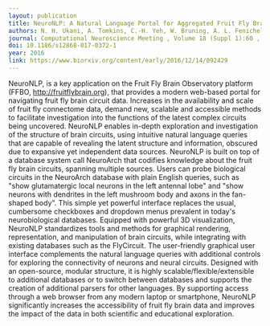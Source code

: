 ```yaml
---
layout: publication
title: NeuroNLP: A Natural Language Portal for Aggregated Fruit Fly Brain Data
authors: N. H. Ukani, A. Tomkins, C.-H. Yeh, W. Bruning, A. L. Fenichel, Y. Zhou, Y.-C. Huang, D. Florescu, C. L. Ortiz, P. Richmond, C.-C. Lo, D. Coca, A.-S. Chiang, and A. A. Lazar
journal: Computational Neuroscience Meeting , Volume 18 (Suppl 1):60 , BMC Neuroscience 2017 , July 2017 , University of Antwerp, Antwerp, Belgium⋅
doi: 10.1186/s12868-017-0372-1
year: 2016
link: https://www.biorxiv.org/content/early/2016/12/14/092429
---
```



NeuroNLP, is a key application on the Fruit Fly Brain Observatory platform (FFBO, http://fruitflybrain.org), that provides a modern web-based portal for navigating fruit fly brain circuit data. Increases in the availability and scale of fruit fly connectome data, demand new, scalable and accessible methods to facilitate investigation into the functions of the latest complex circuits being uncovered. NeuroNLP enables in-depth exploration and investigation of the structure of brain circuits, using intuitive natural language queries that are capable of revealing the latent structure and information, obscured due to expansive yet independent data sources. NeuroNLP is built on top of a database system call NeuroArch that codifies knowledge about the fruit fly brain circuits, spanning multiple sources. Users can probe biological circuits in the NeuroArch database with plain English queries, such as "show glutamatergic local neurons in the left antennal lobe" and "show neurons with dendrites in the left mushroom body and axons in the fan-shaped body". This simple yet powerful interface replaces the usual, cumbersome checkboxes and dropdown menus prevalent in today's neurobiological databases. Equipped with powerful 3D visualization, NeuroNLP standardizes tools and methods for graphical rendering, representation, and manipulation of brain circuits, while integrating with existing databases such as the FlyCircuit. The user-friendly graphical user interface complements the natural language queries with additional controls for exploring the connectivity of neurons and neural circuits. Designed with an open-source, modular structure, it is highly scalable/flexible/extensible to additional databases or to switch between databases and supports the creation of additional parsers for other languages. By supporting access through a web browser from any modern laptop or smartphone, NeuroNLP significantly increases the accessibility of fruit fly brain data and improves the impact of the data in both scientific and educational exploration.
